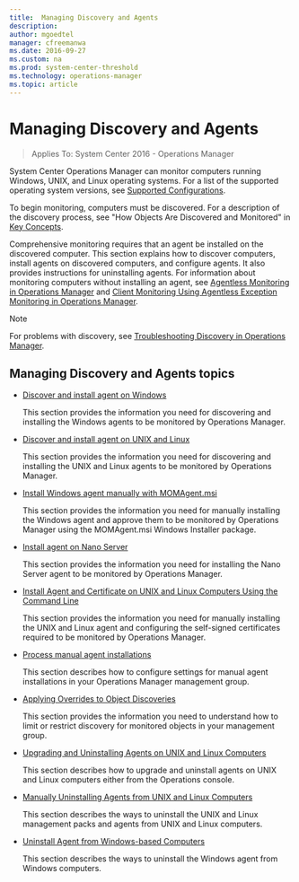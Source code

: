```yaml
---
title:  Managing Discovery and Agents
description:  
author: mgoedtel
manager: cfreemanwa
ms.date: 2016-09-27
ms.custom: na
ms.prod: system-center-threshold
ms.technology: operations-manager
ms.topic: article
---
```



# Managing Discovery and Agents

>Applies To: System Center 2016 - Operations Manager

System Center Operations Manager can monitor computers running Windows, UNIX, and Linux operating systems. For a list of the supported operating system versions, see [Supported Configurations](../plan/system-requirements.md).

To begin monitoring, computers must be discovered. For a description of the discovery process, see "How Objects Are Discovered and Monitored" in [Key Concepts](../get-started/Operations-Manager-Key-Concepts.md).

Comprehensive monitoring requires that an agent be installed on the discovered computer. This section explains how to discover computers, install agents on discovered computers, and configure agents. It also provides instructions for uninstalling agents. For information about monitoring computers without installing an agent, see [Agentless Monitoring in Operations Manager](https://technet.microsoft.com/library/hh212910%28v=sc.12%29.aspx) and [Client Monitoring Using Agentless Exception Monitoring in Operations Manager](https://technet.microsoft.com/library/hh230748%28v=sc.12%29.aspx).

> [!NOTE]
> For problems with discovery, see [Troubleshooting Discovery in Operations Manager](http://go.microsoft.com/fwlink/p/?LinkId=235123).

## Managing Discovery and Agents topics

-   [Discover and install agent on Windows](install-agent-on-windows-using-the-discovery-wizard.md)

    This section provides the information you need for discovering and installing the Windows agents to be monitored by Operations Manager.

-   [Discover and install agent on UNIX and Linux](install-agent-on-unix-and-linux-using-the-discovery-wizard.md)

    This section provides the information you need for discovering and installing the UNIX and Linux agents to be monitored by Operations Manager.

-   [Install Windows agent manually with MOMAgent.msi](install-windows-agent-manually-using-momagent.md)

     This section provides the information you need for manually installing the Windows agent and approve them to be monitored by Operations Manager using the MOMAgent.msi Windows Installer package.

-   [Install agent on Nano Server](install-agent-on-nano-server.md)

    This section provides the information you need for installing the Nano Server agent to be monitored by Operations Manager.

-   [Install Agent and Certificate on UNIX and Linux Computers Using the Command Line](Install-Agent-and-Certificate-on-UNIX-and-Linux-Computers-Using-the-Command-Line.md)

    This section provides the information you need for manually installing the UNIX and Linux agent and configuring the self-signed certificates required to be monitored by Operations Manager.

-   [Process manual agent installations](process-manual-agent-installations.md)

    This section describes how to configure settings for manual agent installations in your Operations Manager management group.

-   [Applying Overrides to Object Discoveries](Applying-Overrides-to-Object-Discoveries.md)

    This section provides the information you need to understand how to limit or restrict discovery for monitored objects in your management group.

-   [Upgrading and Uninstalling Agents on UNIX and Linux Computers](Upgrading-and-Uninstalling-Agents-on-UNIX-and-Linux-Computers.md)

    This section describes how to upgrade and uninstall agents on UNIX and Linux computers either from the Operations console.  

-   [Manually Uninstalling Agents from UNIX and Linux Computers](Manually-Uninstalling-Agents-from-UNIX-and-Linux-Computers.md)

    This section describes the ways to uninstall the UNIX and Linux management packs and agents from UNIX and Linux computers.

-   [Uninstall Agent from Windows-based Computers](Uninstall-Agent-from-Windows-based-Computers.md)

    This section describes the ways to uninstall the Windows agent from Windows computers.




